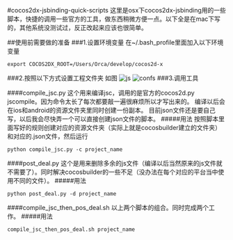 #cocos2dx-jsbinding-quick-scripts
这里是osx下cocos2dx-jsbinding用的一些脚本，快捷的调用一些官方的工具，做东西稍微方便一点。以下全是在mac下写的，其他系统没测试过，反正改起来应该也很简单。

##使用前需要做的准备
###1.设置环境变量
在~/.bash_profile里面加入以下环境变量
```
export COCOS2DX_ROOT=/Users/Orca/develop/cocos2d-x
```
###2.按照以下方式设置工程文件夹
如图
![js](./images/Resource.png)
![confs](./images/ScriptOufConf.png)
###3.调用工具

####compile_jsc.py
这个用来编译jsc，调用的是官方的cocos2d.py jscompile。因为命令太长了每次都要敲一遍很麻烦所以才写出来的。
编译以后会在ios和android的资源文件夹里同时创建一份副本。
目前json文件还是要自己写，以后我会尽快弄一个可以直接创建json文件的脚本。
#####用法
按照脚本里面写好的规则创建对应的资源文件夹（实际上就是cocosbuilder建立的文件夹）
和对应的.json文件，然后运行
```
python compile_jsc.py -c project_name
```
####post_deal.py
这个是用来删除多余的js文件（编译以后当然原来的js文件就不需要了）。同时解决cocosbuilder的一些不足（没办法在每个对应的平台当中使用不同的文件）。
#####用法
```
python post_deal.py -d project_name
```
####compile_jsc_then_pos_deal.sh
以上两个脚本的组合。同时完成两个工作。
#####用法
```
compile_jsc_then_pos_deal.sh project_name
```
